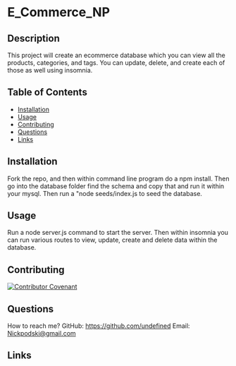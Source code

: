 
# E_Commerce_NP

## Description 

This project will create an ecommerce database which you can view all the products, categories, and tags. You can update, delete, and create each of those as well using insomnia.

## Table of Contents

  * [Installation](#installation)
  * [Usage](#usage)
  * [Contributing](#contributing)
  * [Questions](#questions)
  * [Links](#links)

## Installation

  Fork the repo, and then within command line program do a npm install. Then go into the database folder find the schema and copy that and run it within your mysql. Then run a "node seeds/index.js to seed the database.

## Usage

  Run a node server.js command to start the server. Then within insomnia you can run various routes to view, update, create and delete data within the database.

## Contributing

[![Contributor Covenant](https://img.shields.io/badge/Contributor%20Covenant-2.0-4baaaa.svg)](code_of_conduct.md)

## Questions

  How to reach me?
  GitHub: https://github.com/undefined
  Email: Nickpodski@gmail.com

## Links
  